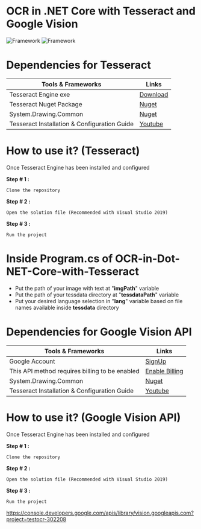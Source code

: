 # OCR in .NET Core with Tesseract and Google Vision

![Framework](https://img.shields.io/badge/framework-.net%20core%20v3.1-green)
![Framework](https://img.shields.io/badge/API-Google%20Vision%20API-orange)

# Dependencies for Tesseract

| Tools & Frameworks                           | Links                                                                |
| -------------------------------------------- | -------------------------------------------------------------------- |
| Tesseract Engine exe                         | [Download](https://digi.bib.uni-mannheim.de/tesseract/)              |
| Tesseract Nuget Package                      | [Nuget](https://www.nuget.org/packages/Tesseract/4.1.1/)             |
| System.Drawing.Common                        | [Nuget](https://www.nuget.org/packages/System.Drawing.Common/5.0.0/) |
| Tesseract Installation & Configuration Guide | [Youtube](https://www.youtube.com/watch?v=QJkKDsjj1oA)               |

# How to use it? (Tesseract)

Once Tesseract Engine has been installed and configured

**Step # 1 :**

    Clone the repository

**Step # 2 :**

    Open the solution file (Recommended with Visual Studio 2019)

**Step # 3 :**

    Run the project

# Inside Program.cs of OCR-in-Dot-NET-Core-with-Tesseract

- Put the path of your image with text at "**imgPath**" variable
- Put the path of your tessdata directory at "**tessdataPath**" variable
- Put your desired language selection in "**lang**" variable based on file names available inside **tessdata** directory

# Dependencies for Google Vision API

| Tools & Frameworks                             | Links                                                                                                                       |
| ---------------------------------------------- | --------------------------------------------------------------------------------------------------------------------------  |
| Google Account                                 | [SignUp](https://accounts.google.com/signup/v2/webcreateaccount?hl=en&flowName=GlifWebSignIn&flowEntry=SignUp)              |
| This API method requires billing to be enabled | [Enable Billing](https://console.developers.google.com/billing/enable?project=testocr-302208)                               |
| System.Drawing.Common                          | [Nuget](https://www.nuget.org/packages/System.Drawing.Common/5.0.0/)                                                        |
| Tesseract Installation & Configuration Guide   | [Youtube](https://www.youtube.com/watch?v=QJkKDsjj1oA)                                                                      |

# How to use it? (Google Vision API)

Once Tesseract Engine has been installed and configured

**Step # 1 :**

    Clone the repository

**Step # 2 :**

    Open the solution file (Recommended with Visual Studio 2019)

**Step # 3 :**

    Run the project

https://console.developers.google.com/apis/library/vision.googleapis.com?project=testocr-302208
